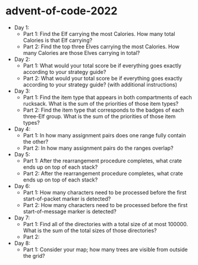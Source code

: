 # advent-of-code-2022
* Day 1:
  * Part 1: Find the Elf carrying the most Calories. How many total Calories is that Elf carrying?
  * Part 2: Find the top three Elves carrying the most Calories. How many Calories are those Elves carrying in total?
* Day 2:
  * Part 1: What would your total score be if everything goes exactly according to your strategy guide?
  * Part 2: What would your total score be if everything goes exactly according to your strategy guide? (with additional instructions)
* Day 3:
  * Part 1: Find the item type that appears in both compartments of each rucksack. What is the sum of the priorities of those item types?
  * Part 2: Find the item type that corresponds to the badges of each three-Elf group. What is the sum of the priorities of those item types?
* Day 4:
  * Part 1: In how many assignment pairs does one range fully contain the other?
  * Part 2: In how many assignment pairs do the ranges overlap?
* Day 5:
  * Part 1: After the rearrangement procedure completes, what crate ends up on top of each stack?
  * Part 2: After the rearrangement procedure completes, what crate ends up on top of each stack?
* Day 6:
  * Part 1: How many characters need to be processed before the first start-of-packet marker is detected?
  * Part 2: How many characters need to be processed before the first start-of-message marker is detected?
* Day 7:
  * Part 1: Find all of the directories with a total size of at most 100000. What is the sum of the total sizes of those directories?
  * Part 2: 
* Day 8:
  * Part 1: Consider your map; how many trees are visible from outside the grid?